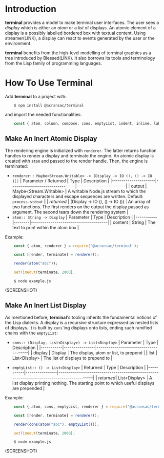 # Introduction
**terminal** provides a model to make terminal user interfaces. The user sees a _display_ which is either an _atom_ or a _list_ of displays. An atomic element of a display is a possibly labelled bordered box with textual content. Using streamer(LINK), a display can react to events generated by the user or the environment.

**terminal** benefits from the high-level modelling of terminal graphics as a tree introduced by Blessed(LINK). It also borrows its tools and terminology from the Lisp family of programming languages.

# How To Use Terminal
Add **terminal** to a project with:

```shell
    $ npm install @acransac/terminal
```

and import the needed functionalities:

```javascript
    const { atom, column, compose, cons, emptyList, indent, inline, label, renderer, row, show, sizeHeight, sizeWidth, TerminalTest, vindent } = require('@acransac/streamer');
```

## Make An Inert Atomic Display
The rendering engine is initialized with `renderer`. The latter returns function handles to render a display and terminate the engine. An atomic display is created with `atom` and passed to the render handle. Then, the engine is terminated:
* `renderer:: Maybe<Stream.Writable> -> (Display -> IO (), () -> IO ())`
  | Parameter / Returned | Type                            | Description             |
  |----------------------|---------------------------------|-------------------------|
  | output               | Maybe\<Stream.Writable>         | A writable Node.js stream to which the displayed characters and escape sequences are written. Default: `process.stdout` |
  | _returned_           | (Display -> IO (), () -> IO ()) | An array of two functions. The first renders on the output the display passed as argument. The second tears down the rendering system |
* `atom:: String -> Display`
  | Parameter | Type   | Description                           |
  |-----------|--------|---------------------------------------|
  | content   | String | The text to print within the atom box |

Example:

```javascript
    const { atom, renderer } = require('@acransac/terminal');

    const [render, terminate] = renderer();

    render(atom("abc"));

    setTimeout(terminate, 2000);
```

```shell
    $ node example.js
```
(SCREENSHOT)

## Make An Inert List Display
As mentioned before, **terminal**'s tooling inherits the fundamental notions of the Lisp dialects. A display is a recursive structure expressed as nested lists of displays. It is built by `cons`'ing displays onto lists, ending such ramified chains with the `emptyList`:
* `cons:: (Display, List<Display>) -> List<Display>`
  | Parameter | Type           | Description                           |
  |-----------|----------------|---------------------------------------|
  | display   | Display        | The display, atom or list, to prepend |
  | list      | List\<Display> | The list of displays to prepend to    |

* `emptyList:: () -> List<Display>`
  | Returned  | Type           | Description                                                                                |
  |-----------|----------------|--------------------------------------------------------------------------------------------|
  | _returned_| List\<Display> | A list display printing nothing. The starting point to which useful displays are prepended |

Example:

```javascript
    const { atom, cons, emptyList, renderer } = require('@acransac/terminal');

    const [render, terminate] = renderer();

    render(cons(atom("abc"), emptyList()));

    setTimeout(terminate, 2000);
```

```shell
    $ node example.js
```
(SCREENSHOT)
